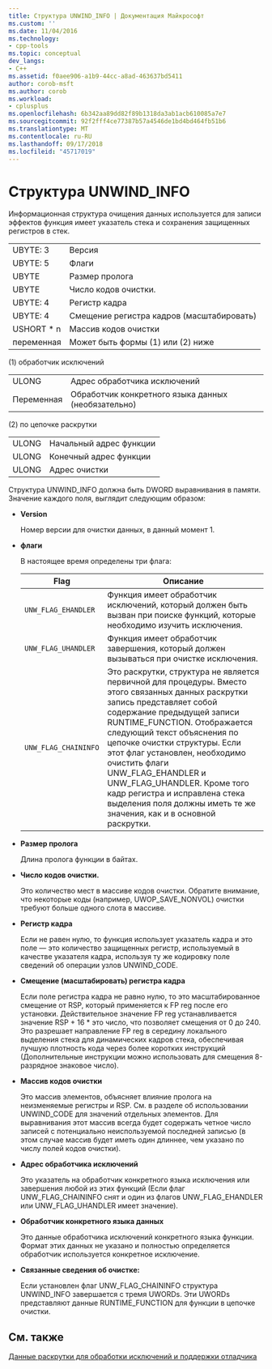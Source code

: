 ```yaml
---
title: Структура UNWIND_INFO | Документация Майкрософт
ms.custom: ''
ms.date: 11/04/2016
ms.technology:
- cpp-tools
ms.topic: conceptual
dev_langs:
- C++
ms.assetid: f0aee906-a1b9-44cc-a8ad-463637bd5411
author: corob-msft
ms.author: corob
ms.workload:
- cplusplus
ms.openlocfilehash: 6b342aa89dd82f89b1318da3ab1acb610085a7e7
ms.sourcegitcommit: 92f2fff4ce77387b57a4546de1bd4bd464fb51b6
ms.translationtype: MT
ms.contentlocale: ru-RU
ms.lasthandoff: 09/17/2018
ms.locfileid: "45717019"
---
```

# <a name="struct-unwindinfo"></a>Структура UNWIND_INFO

Информационная структура очищения данных используется для записи эффектов функция имеет указатель стека и сохранения защищенных регистров в стек.

|||
|-|-|
|UBYTE: 3|Версия|
|UBYTE: 5|Флаги|
|UBYTE|Размер пролога|
|UBYTE|Число кодов очистки.|
|UBYTE: 4|Регистр кадра|
|UBYTE: 4|Смещение регистра кадров (масштабировать)|
|USHORT \* n|Массив кодов очистки|
|переменная|Может быть формы (1) или (2) ниже|

(1) обработчик исключений

|||
|-|-|
|ULONG|Адрес обработчика исключений|
|Переменная|Обработчик конкретного языка данных (необязательно)|

(2) по цепочке раскрутки

|||
|-|-|
|ULONG|Начальный адрес функции|
|ULONG|Конечный адрес функции|
|ULONG|Адрес очистки|

Структура UNWIND_INFO должна быть DWORD выравнивания в памяти. Значение каждого поля, выглядит следующим образом:

- **Version**

   Номер версии для очистки данных, в данный момент 1.

- **флаги**

   В настоящее время определены три флага:

   |Flag|Описание|
   |-|-|
   |`UNW_FLAG_EHANDLER`| Функция имеет обработчик исключений, который должен быть вызван при поиске функций, которые необходимо изучить исключения.|
   |`UNW_FLAG_UHANDLER`| Функция имеет обработчик завершения, который должен вызываться при очистке исключения.|
   |`UNW_FLAG_CHAININFO`| Это раскрутки, структура не является первичной для процедуры. Вместо этого связанных данных раскрутки запись представляет собой содержание предыдущей записи RUNTIME_FUNCTION. Отображается следующий текст объяснения по цепочке очистки структуры. Если этот флаг установлен, необходимо очистить флаги UNW_FLAG_EHANDLER и UNW_FLAG_UHANDLER. Кроме того кадр регистра и исправлена стека выделения поля должны иметь те же значения, как и в основной раскрутки.|

- **Размер пролога**

   Длина пролога функции в байтах.

- **Число кодов очистки.**

   Это количество мест в массиве кодов очистки. Обратите внимание, что некоторые коды (например, UWOP_SAVE_NONVOL) очистки требуют больше одного слота в массиве.

- **Регистр кадра**

   Если не равен нулю, то функция использует указатель кадра и это поле — это количество защищенных регистр, используемый в качестве указателя кадра, используя ту же кодировку поле сведений об операции узлов UNWIND_CODE.

- **Смещение (масштабировать) регистра кадра**

   Если поле регистра кадра не равно нулю, то это масштабированное смещение от RSP, который применяется к FP reg после его установки. Действительное значение FP reg устанавливается значение RSP + 16 \* это число, что позволяет смещения от 0 до 240. Это разрешает направление FP reg в середину локального выделения стека для динамических кадров стека, обеспечивая лучшую плотность кода через более коротких инструкций (Дополнительные инструкции можно использовать для смещения 8-разрядное знаковое число).

- **Массив кодов очистки**

   Это массив элементов, объясняет влияние пролога на неизменяемые регистры и RSP. См. в разделе об использовании UNWIND_CODE для значений отдельных элементов. Для выравнивания этот массив всегда будет содержать четное число записей с потенциально неиспользуемой последней записью (в этом случае массив будет иметь один длиннее, чем указано по числу полей кодов очистки).

- **Адрес обработчика исключений**

   Это указатель на обработчик конкретного языка исключения или завершения любой из этих функций (Если флаг UNW_FLAG_CHAININFO снят и один из флагов UNW_FLAG_EHANDLER или UNW_FLAG_UHANDLER имеет значение).

- **Обработчик конкретного языка данных**

   Это данные обработчика исключений конкретного языка функции. Формат этих данных не указано и полностью определяется обработчик используется конкретное исключение.

- **Связанные сведения об очистке:**

   Если установлен флаг UNW_FLAG_CHAININFO структура UNWIND_INFO завершается с тремя UWORDs.  Эти UWORDs представляют данные RUNTIME_FUNCTION для функции в цепочке очистки.

## <a name="see-also"></a>См. также

[Данные раскрутки для обработки исключений и поддержки отладчика](../build/unwind-data-for-exception-handling-debugger-support.md)